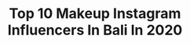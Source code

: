 ---
title: Top 10 Makeup Instagram Influencers In Bali In 2020
description: >-
  Find top makeup Instagram influencers in Bali in 2020. Most popular hashtags: #makeupbali #bali #makeup #muabali.
platform: Instagram
hits: 139
text_top: Analyze the most popular Instagram accounts on inBeat.
text_bottom: Our search engine holds 139 Instagram influencers like this in Bali, Indonesia for you to pitch.
profiles:
  - username: "mells28"
    fullname: >-
      MELLS28
    bio: >-
      IMACULLATA JOSHUA RIA PAMELA 🛡 #mells28 For jobs or endorse contact via DM 🎓USD 015 ✝️Jesus bless me ²⁸.⁰².⁹⁸ 💕 anung s tyanova @anung_freakz 🏡 YK
    location: "Indonesia"
    followers: 43733
    engagement: 249
    commentsToLikes: 0.019130
    id: ckaoxlst0dt9i0i78v4dwkzs6
    verified: false
    hashtags: "#jogjaputri, #weddingjogja, #wisudajogja, #makeupjogja"
  - username: "bellabonita_r.a"
    fullname: >-
      BELLBON
    bio: >-
      💎AGEN RESMI @laskinofficial PERAWATAN BELLBON 🛍 @bellbonshop 📍Job model/ Endorse DM 📍solo-mdn-sby Pemesanan Laskin by WA/Shopee⬇️ 📲WA ‪082139087660‬
    location: "Indonesia"
    followers: 24249
    engagement: 421
    commentsToLikes: 0.006849
    id: ck6tqu9o2ucr60j71053ptlbr
    verified: false
    hashtags: "#photomakeup, #hijabfashion, #moslembride, #bridalparty"
  - username: "leoafandi_makeup"
    fullname: >-
      Makeup Artist Jakarta
    bio: >-
      📍JAKARTA 📍Batam @dermalovebatam @dapurmamaleo 🏅WINNER @makeoverid MUAHUNT2019 📱 +6281372410673 📧 leoafandi9@gmail.com
    location: "Indonesia"
    followers: 15781
    engagement: 171
    commentsToLikes: 0.072306
    id: ck8sxxf1qj0v70j78mu4geux1
    verified: false
    hashtags: "#jakartamakeupartist, #makeupartistjakarta, #instamakeup, #jakartamua"
  - username: "amospabali"
    fullname: >-
      Amo Spa Bali
    bio: >-
      Life. Style. Spa. #AMOSPA •Jl Batu Bolong 69 Canggu 📞 or WhatsApp +628113999806 9am - 9pm Resto.SPA.Sauna. 📞Call +62 361 9071146 Bookings
    location: "Indonesia"
    followers: 25599
    engagement: 192
    commentsToLikes: 0.024037
    id: ck5zq5ri7tzn10i1413tqhwy8
    verified: false
    hashtags: "#balifood, #balispa, #quarantine, #amospa"
  - username: "sarikayana_wedding"
    fullname: >-
      Sarikayana Wedding Organizer
    bio: >-
      MAkeup&Kostum,Dekorasi,Catering, Kartu Undangan, Sovenir,foto&video. Info Price List: DESI : WA/Tlp 081338622030 BPK Wayan:08123640072 TIDAK❌BLS DM
    location: "Indonesia"
    followers: 50437
    engagement: 64
    commentsToLikes: 0.003669
    id: ck5bzrjb8rplh0i11o7dbrbvv
    verified: false
    hashtags: "#makeupartist, #salondibali, #makeupartistbali, #makeupbali"
  - username: "nabellethalib_"
    fullname: >-
      MUA JAKARTA
    bio: >-
      Wedding Make Up Specialist — Owner : @nabellebbmix & @semuadijastipin Personal account : @nabelletlb — For PL and Booking : (click link down below)
    location: "Indonesia"
    followers: 74600
    engagement: 152
    commentsToLikes: 0.011371
    id: ck14j36oyieby0i19xe2ffmlm
    verified: false
    hashtags: ""
  - username: "oping.wo.real"
    fullname: >-
      Oping Wo Real
    bio: >-
      AKUN ASLI. Jl JA Suprapto no 25A Trenggalek. Akun lama dihack orang yg tdk bertanggung jwb, hati2 dg sgl bentuk penipuan. Info PL dll DILLA
    location: "Indonesia"
    followers: 20961
    engagement: 227
    commentsToLikes: 0.009768
    id: ck9wd31x6dumu0j786wmb6i1d
    verified: false
    hashtags: ""
  - username: "felicianathalie_"
    fullname: >-
      펠리시아🍑felicia nathalie
    bio: >-
      📍BALI | TNG UMN '19 #model | #dancer DM For #endorsement 📥 Part of @teen_management @chb_management CiaAgency BA @mamaleonofficial YTChannel👇🏻
    location: "Indonesia"
    followers: 18695
    engagement: 698
    commentsToLikes: 0.222421
    id: ck9wgk3pjts0e0j78vcntnir1
    verified: false
    hashtags: "#modelbali, #makeup, #fotograferbali, #model"
  - username: "myanabananas"
    fullname: >-
      Lady Myana
    bio: >-
      Coconut Queen 👑 Ph.D. In Google 🥇 B.S. in Finance💰 💫Miss Universe 🇬🇺 2017 DM for inquiries
    location: "Indonesia"
    followers: 40066
    engagement: 365
    commentsToLikes: 0.033738
    id: ck0udd3l9isxa0i19ds1m3fpi
    verified: false
    hashtags: "#fitnessfashion, #lounge, #fitnessmodel, #goodmorning"
  - username: "lianaarahmawati_"
    fullname: >-
      ʟɪɴ✨
    bio: >-
      🌙🌹
    location: "Indonesia"
    followers: 4613
    engagement: 1825
    commentsToLikes: 0.056940
    id: ck5q7mc2927zl0i11qxcme7yt
    verified: false
    hashtags: "#paradise, #bali, #baliisland, #beach"
---